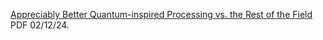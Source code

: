 [Appreciably Better Quantum-inspired Processing vs. the Rest of the Field](https://www.chemicalqdevice.com/appreciably-better-quantum-inspired-processing-vs-field) PDF 02/12/24.
